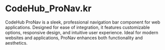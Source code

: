 # CodeHub_ProNav.kr
CodeHub ProNav is a sleek, professional navigation bar component for web applications. Designed for ease of integration, it features customizable options, responsive design, and intuitive user experience. Ideal for modern websites and applications, ProNav enhances both functionality and aesthetics.
